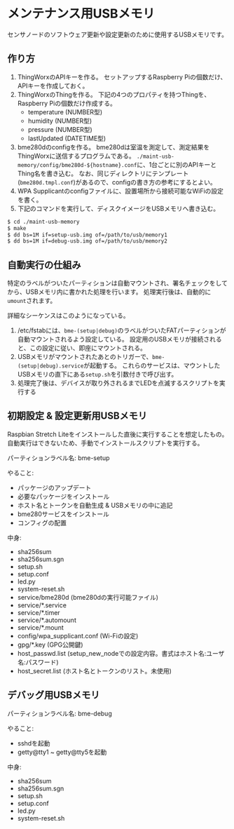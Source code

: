 # メンテナンス用USBメモリ
センサノードのソフトウェア更新や設定更新のために使用するUSBメモリです。


## 作り方
1. ThingWorxのAPIキーを作る。
   セットアップするRaspberry Piの個数だけ、APIキーを作成しておく。
2. ThingWorxのThingを作る。
   下記の4つのプロパティを持つThingを、Raspberry Piの個数だけ作成する。
   * temperature (NUMBER型)
   * humidity (NUMBER型)
   * pressure (NUMBER型)
   * lastUpdated (DATETIME型)
2. bme280dのconfigを作る。
   bme280dは室温を測定して、測定結果をThingWorxに送信するプログラムである。
   `./maint-usb-memory/config/bme280d-${hostname}.conf`に、1台ごとに別のAPIキーとThing名を書き込む。
   なお、同じディレクトリにテンプレート(`bme280d.tmpl.conf`)があるので、configの書き方の参考にするとよい。
3. WPA Supplicantのconfigファイルに、設置場所から接続可能なWiFiの設定を書く。
4. 下記のコマンドを実行して、ディスクイメージをUSBメモリへ書き込む。
```bash
$ cd ./maint-usb-memory
$ make
$ dd bs=1M if=setup-usb.img of=/path/to/usb/memory1
$ dd bs=1M if=debug-usb.img of=/path/to/usb/memory2
```

## 自動実行の仕組み
特定のラベルがついたパーティションは自動マウントされ、署名チェックをしてから、USBメモリ内に書かれた処理を行います。
処理実行後は、自動的に`umount`されます。

詳細なシーケンスはこのようになっている。

1. /etc/fstabには、`bme-(setup|debug)`のラベルがついたFATパーティションが自動マウントされるよう設定している。
   設定用のUSBメモリが接続されると、この設定に従い、即座にマウントされる。
2. USBメモリがマウントされたあとのトリガーで、`bme-(setup|debug).service`が起動する。
   これらのサービスは、マウントしたUSBメモリの直下にある`setup.sh`を引数付きで呼び出す。
3. 処理完了後は、デバイスが取り外されるまでLEDを点滅するスクリプトを実行する
   
   
## 初期設定 & 設定更新用USBメモリ
Raspbian Stretch Liteをインストールした直後に実行することを想定したもの。
自動実行はできないため、手動でインストールスクリプトを実行する。

パーティションラベル名: bme-setup

やること:
- パッケージのアップデート
- 必要なパッケージをインストール
- ホスト名とトークンを自動生成 & USBメモリの中に追記
- bme280サービスをインストール
- コンフィグの配置

中身:
- sha256sum
- sha256sum.sgn
- setup.sh
- setup.conf
- led.py
- system-reset.sh
- service/bme280d  (bme280dの実行可能ファイル)
- service/*.service
- service/*.timer
- service/*.automount
- service/*.mount
- config/wpa_supplicant.conf  (Wi-Fiの設定)
- gpg/*.key  (GPG公開鍵) 
- host_passwd.list  (setup_new_nodeでの設定内容。書式はホスト名:ユーザ名:パスワード)
- host_secret.list  (ホスト名とトークンのリスト。未使用)


## デバッグ用USBメモリ
パーティションラベル名: bme-debug

やること:
- sshdを起動
- getty@tty1 ~ getty@tty5を起動

中身:
- sha256sum
- sha256sum.sgn
- setup.sh
- setup.conf
- led.py
- system-reset.sh
